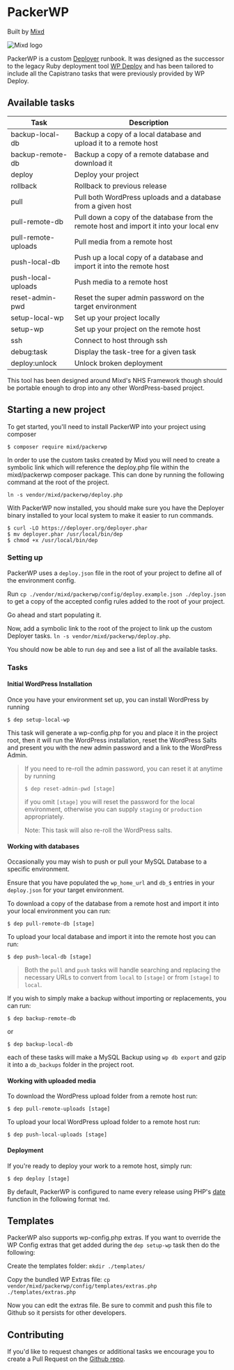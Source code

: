 # PackerWP

Built by [Mixd](https://github.com/Mixd/)

![Mixd logo](https://avatars1.githubusercontent.com/u/2025589?s=75 "Mixd - World Class Web Design")

PackerWP is a custom [Deployer](https://deployer.org/) runbook. It was designed as the successor to the legacy Ruby
deployment tool [WP Deploy](https://github.com/mixd/wp-deploy) and has been tailored to include all the Capistrano
tasks that were previously provided by WP Deploy.

## Available tasks

| Task                   | Description                                                                             |
|------------------------|-----------------------------------------------------------------------------------------|
| backup-local-db        | Backup a copy of a local database and upload it to a remote host                        |
| backup-remote-db       | Backup a copy of a remote database and download it                                      |
| deploy                 | Deploy your project                                                                     |
| rollback               | Rollback to previous release                                                            |
| pull                   | Pull both WordPress uploads and a database from a given host                            |
| pull-remote-db         | Pull down a copy of the database from the remote host and import it into your local env |
| pull-remote-uploads    | Pull media from a remote host                                                           |
| push-local-db          | Push up a local copy of a database and import it into the remote host                   |
| push-local-uploads     | Push media to a remote host                                                             |
| reset-admin-pwd        | Reset the super admin password on the target environment                                |
| setup-local-wp         | Set up your project locally                                                             |
| setup-wp               | Set up your project on the remote host                                                  |
| ssh                    | Connect to host through ssh                                                             |
| debug:task             | Display the task-tree for a given task                                                  |
| deploy:unlock          | Unlock broken deployment                                                                |

This tool has been designed around Mixd's NHS Framework though should be portable enough to drop into any other
WordPress-based project.

## Starting a new project

To get started, you'll need to install PackerWP into your project using composer

```
$ composer require mixd/packerwp
```

In order to use the custom tasks created by Mixd you will need to create a symbolic link which will reference the deploy.php file within the mixd/packerwp composer package. This can done by running the following command at the root of the project.

```
ln -s vendor/mixd/packerwp/deploy.php
```

With PackerWP now installed, you should make sure you have the Deployer binary installed to your local system to make it easier
to run commands.

```
$ curl -LO https://deployer.org/deployer.phar
$ mv deployer.phar /usr/local/bin/dep
$ chmod +x /usr/local/bin/dep
```


### Setting up

PackerWP uses a `deploy.json` file in the root of your project to define all of the environment config.

Run `cp ./vendor/mixd/packerwp/config/deploy.example.json ./deploy.json` to get a copy of the accepted config rules added to the root of your project.

Go ahead and start populating it.

Now, add a symbolic link to the root of the project to link up the custom Deployer tasks. `ln -s vendor/mixd/packerwp/deploy.php`.

You should now be able to run `dep` and see a list of all the available tasks.

### Tasks

#### Initial WordPress Installation
Once you have your environment set up, you can install WordPress by running

```
$ dep setup-local-wp
```

This task will generate a wp-config.php for you and place it in the project root, then it will run the WordPress installation, reset the WordPress Salts and present you with the new admin password and a link to the WordPress Admin.

>If you need to re-roll the admin password, you can reset it at anytime by running
>
>`$ dep reset-admin-pwd [stage]`
>
> if you omit `[stage]` you will reset the password for the local environment, otherwise you can supply `staging` or
`production` appropriately.
>
>Note: This task will also re-roll the WordPress salts.

#### Working with databases

Occasionally you may wish to push or pull your MySQL Database to a specific environment.

Ensure that you have populated the `wp_home_url` and `db_$` entries in your `deploy.json` for your target environment.

To download a copy of the database from a remote host and import it into your local environment you can run:
```
$ dep pull-remote-db [stage]
```

To upload your local database and import it into the remote host you can run:
```
$ dep push-local-db [stage]
```
>Both the `pull` and `push` tasks will handle searching and replacing the necessary URLs to convert from `local` to
`[stage]` or from `[stage]` to `local`.

If you wish to simply make a backup without importing or replacements, you can run:
```
$ dep backup-remote-db
```
or
```
$ dep backup-local-db
```
each of these tasks will make a MySQL Backup using `wp db export` and gzip it into a `db_backups` folder in the project root.

#### Working with uploaded media

To download the WordPress upload folder from a remote host run:
```
$ dep pull-remote-uploads [stage]
```

To upload your local WordPress upload folder to a remote host run:
```
$ dep push-local-uploads [stage]
```

#### Deployment

If you're ready to deploy your work to a remote host, simply run:
```
$ dep deploy [stage]
```

By default, PackerWP is configured to name every release using PHP's
[date](https://www.php.net/manual/en/function.date.php) function in the following format `Ymd`.

## Templates

PackerWP also supports wp-config.php extras. If you want to override the WP Config extras that get added during the `dep setup-wp` task then do the following:

Create the templates folder: `mkdir ./templates/`

Copy the bundled WP Extras file: `cp vendor/mixd/packerwp/config/templates/extras.php ./templates/extras.php`

Now you can edit the extras file. Be sure to commit and push this file to Github so it persists for other developers.

## Contributing

If you'd like to request changes or additional tasks we encourage you to create a Pull Request on the
[Github repo](https://github.com/mixd/packerwp).
